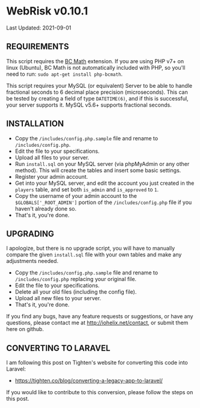 # WebRisk v0.10.1
Last Updated: 2021-09-01

REQUIREMENTS
----------------------------------
This script requires the [BC Math](https://secure.php.net/manual/en/book.bc.php) extension. 
If you are using PHP v7+ on linux (Ubuntu), BC Math is not automatically included with PHP, so you'll 
need to run: `sudo apt-get install php-bcmath`.

This script requires your MySQL (or equivalent) Server to be able to handle fractional seconds to 
6 decimal place precision (microseconds). This can be tested by creating a field of type `DATETIME(6)`,
and if this is successful, your server supports it. MySQL v5.6+ supports fractional seconds.

INSTALLATION
----------------------------------
- Copy the `/includes/config.php.sample` file and rename to `/includes/config.php`.
- Edit the file to your specifications.
- Upload all files to your server.
- Run `install.sql` on your MySQL server (via phpMyAdmin or any other method).
This will create the tables and insert some basic settings.
- Register your admin account.
- Get into your MySQL server, and edit the account you just created in the
`players` table, and set both `is_admin` and `is_approved` to `1`. 
- Copy the username of your admin account to the `$GLOBALS['_ROOT_ADMIN']` portion of the `/includes/config.php` file if you haven't already done so.
- That's it, you're done.


UPGRADING
----------------------------------
I apologize, but there is no upgrade script, you will have to manually compare
the given `install.sql` file with your own tables and make any adjustments needed.

- Copy the `/includes/config.php.sample` file and rename to `/includes/config.php` replacing your original file.
- Edit the file to your specifications.
- Delete all your old files (including the config file).
- Upload all new files to your server.
- That's it, you're done.

If you find any bugs, have any feature requests or suggestions, or have
any questions, please contact me at http://iohelix.net/contact, or submit them here on github.

CONVERTING TO LARAVEL
----------------------------------
I am following this post on Tighten's website for converting this code into Laravel:
 - https://tighten.co/blog/converting-a-legacy-app-to-laravel/

If you would like to contribute to this conversion, please follow the steps on this post.  
